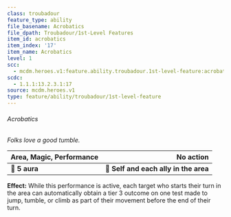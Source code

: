 ```yaml
---
class: troubadour
feature_type: ability
file_basename: Acrobatics
file_dpath: Troubadour/1st-Level Features
item_id: acrobatics
item_index: '17'
item_name: Acrobatics
level: 1
scc:
  - mcdm.heroes.v1:feature.ability.troubadour.1st-level-feature:acrobatics
scdc:
  - 1.1.1:13.2.3.1:17
source: mcdm.heroes.v1
type: feature/ability/troubadour/1st-level-feature
---
```


###### Acrobatics

*Folks love a good tumble.*

| **Area, Magic, Performance** |                         **No action** |
| ---------------------------- | ------------------------------------: |
| **📏 5 aura**                | **🎯 Self and each ally in the area** |

**Effect:** While this performance is active, each target who starts their turn in the area can automatically obtain a tier 3 outcome on one test made to jump, tumble, or climb as part of their movement before the end of their turn.
